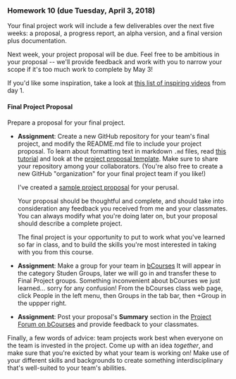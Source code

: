 ### Homework 10 (due Tuesday, April 3, 2018)

Your final project work will include a few deliverables over the next five weeks: a proposal, a progress report, an alpha version, and a final version plus documentation.

Next week, your project proposal will be due. Feel free to be ambitious in your proposal -- we'll provide feedback and work with you to narrow your scope if it's too much work to complete by May 3!

If you'd like some inspiration, take a look at [this list of inspiring videos](../README.md#Inspiration) from day 1.

#### Final Project Proposal

Prepare a proposal for your final project.

- **Assignment**: Create a new GitHub repository for your team's final project, and modify the README.md file to include your project proposal. To learn about formatting text in markdown `.md` files, read [this tutorial](https://help.github.com/articles/markdown-basics/) and look at the [project proposal template](proposal-template.md). Make sure to share your repository among your collaborators. (You're also free to create a new GitHub "organization" for your final project team if you like!)

  I've created a [sample project proposal](sample-proposal.md) for your perusal.

  Your proposal should be thoughtful and complete, and should take into consideration any feedback you received from me and your classmates. You can always modify what you're doing later on, but your proposal should describe a complete project.

  The final project is your opportunity to put to work what you've learned so far in class, and to build the skills you're most interested in taking with you from this course.

- **Assignment**: Make a group for your team in [bCourses](https://bcourses.berkeley.edu/courses/1470326/groups#tab-62529) It will appear in the category Studen Groups, later we will go in and transfer these to Final Project groups. Something inconvenient about bCourses we just learned... sorry for any confusion! From the bCourses class web page, click People in the left menu, then Groups in the tab bar, then +Group in the uppper right.

- **Assignment**: Post your proposal's **Summary** section in the [Project Forum on bCourses](https://bcourses.berkeley.edu/courses/1470326/discussion_topics/5338312) and provide feedback to your classmates.

Finally, a few words of advice: team projects work best when everyone on the team is invested in the project. Come up with an idea *together*, and make sure that you're exicted by what your team is working on! Make use of your different skills and backgrounds to create something interdisciplinary that's well-suited to your team's abilities.
